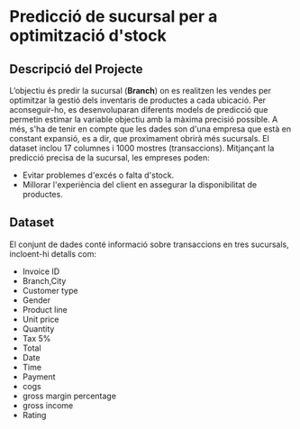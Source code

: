 # Predicció de sucursal per a optimització d'stock

## Descripció del Projecte
L’objectiu és predir la sucursal (**Branch**) on es realitzen les vendes per optimitzar la gestió dels inventaris de productes a cada ubicació. Per aconseguir-ho, es desenvoluparan diferents models de predicció que permetin estimar la variable objectiu amb la màxima precisió possible. A més, s'ha de tenir en compte que les dades son d'una empresa que està en constant expansió, es a dir, que proximament obrirà més sucursals. El dataset inclou 17 columnes i 1000 mostres (transaccions). Mitjançant la predicció precisa de la sucursal, les empreses poden:
- Evitar problemes d'excés o falta d'stock.
- Millorar l'experiència del client en assegurar la disponibilitat de productes.

## Dataset
El conjunt de dades conté informació sobre transaccions en tres sucursals, incloent-hi detalls com:
- Invoice ID
- Branch,City
- Customer type
- Gender
- Product line
- Unit price
- Quantity
- Tax 5%
- Total
- Date
- Time
- Payment
- cogs
- gross margin percentage
- gross income
- Rating